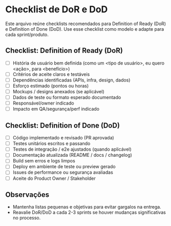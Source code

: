 # Checklist de DoR e DoD

Este arquivo reúne checklists recomendados para Definition of Ready (DoR) e Definition of Done (DoD). Use esse checklist como modelo e adapte para cada sprint/produto.

## Checklist: Definition of Ready (DoR)
- [ ] História de usuário bem definida (como um <tipo de usuário>, eu quero <ação>, para <benefício>)
- [ ] Critérios de aceite claros e testáveis
- [ ] Dependências identificadas (APIs, infra, design, dados)
- [ ] Esforço estimado (pontos ou horas)
- [ ] Mockups / designs anexados (se aplicável)
- [ ] Dados de teste ou formato esperado documentado
- [ ] Responsável/owner indicado
- [ ] Impacto em QA/segurança/perf indicado

## Checklist: Definition of Done (DoD)
- [ ] Código implementado e revisado (PR aprovada)
- [ ] Testes unitários escritos e passando
- [ ] Testes de integração / e2e ajustados (quando aplicável)
- [ ] Documentação atualizada (README / docs / changelog)
- [ ] Build sem erros e logs limpos
- [ ] Deploy em ambiente de teste ou preview gerado
- [ ] Issues de performance ou segurança avaliadas
- [ ] Aceite do Product Owner / Stakeholder

## Observações
- Mantenha listas pequenas e objetivas para evitar gargalos na entrega.
- Reavalie DoR/DoD a cada 2-3 sprints se houver mudanças significativas no processo.
